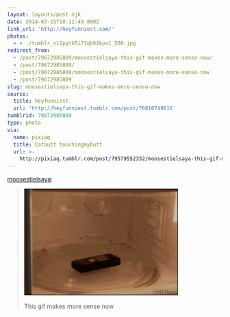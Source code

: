 ```yaml
---
layout: layouts/post.njk
date: 2014-03-15T18:11:49.000Z
link_url: 'http://heyfunniest.com/'
photos:
  - - ./tumblr_n12pgtbTi71qb61kpo1_500.jpg
redirect_from:
  - /post/79672985809/moosestielsaya-this-gif-makes-more-sense-now/
  - /post/79672985809/
  - /post/79672985809/moosestielsaya-this-gif-makes-more-sense-now
  - /post/79672985809
slug: moosestielsaya-this-gif-makes-more-sense-now
source:
  title: heyfunniest
  url: 'http://heyfunniest.tumblr.com/post/76810749616'
tumblrid: 79672985809
type: photo
via:
  name: pixiaq
  title: Catbutt touchingmybutt
  url: >-
    http://pixiaq.tumblr.com/post/79579552332/moosestielsaya-this-gif-makes-more-sense-now
---
```

<p><a class="tumblr_blog" href="http://moosestielsaya.tumblr.com/post/78774913878/this-gif-makes-more-sense-now">moosestielsaya</a>:</p>

<blockquote>
<p><img alt="" src="./tumblr_m6iv87xNfw1qdlh1io1_400.gif"/></p>
<p>This gif makes more sense now</p>
</blockquote>
